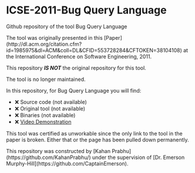 # ICSE-2011-Bug Query Language
Github repository of the tool Bug Query Language
<p>
The tool was originally presented in this [Paper](http://dl.acm.org/citation.cfm?id=1985975&dl=ACM&coll=DL&CFID=553728284&CFTOKEN=38104108) at the International Conference on Software Engineering, 2011.
<p>
This repository <b><i>IS NOT</b></i> the original repository for this tool.<br>
<p>
The tool is no longer maintained.<br>

In this repository, for Bug Query Language you will find:
* :x: Source code (not available)
* :x: Original tool (not available)
* :x: Binaries (not available)
* :x: [Video Demonstration](https://www.youtube.com/watch?v=yzm9iD5Ow9w)

This tool was certified as unworkable since the only link to the tool in the paper is broken. Either that or the page has been pulled down permanently.
<p>
This repository was constructed by [Kahan Prabhu](https://github.com/KahanPrabhu/) under the supervision of [Dr. Emerson Murphy-Hill](https://github.com/CaptainEmerson).
